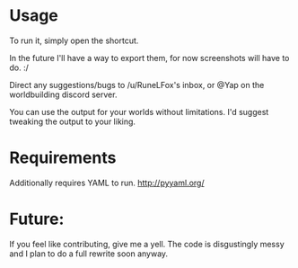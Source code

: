 # Usage    

To run it, simply open the shortcut.

In the future I'll have a way to export them, for now screenshots will have to do. :/

Direct any suggestions/bugs to /u/RuneLFox's inbox, or @Yap on the worldbuilding discord server.

You can use the output for your worlds without limitations. I'd suggest tweaking the output to your liking.


# Requirements

Additionally requires YAML to run.
http://pyyaml.org/

# Future:

If you feel like contributing, give me a yell. The code is disgustingly messy and I plan to do a full rewrite soon anyway.
